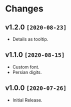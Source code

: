 # Changes

## v1.2.0 `[2020-08-23]`

- Details as tooltip.

## v1.1.0 `[2020-08-15]`

- Custom font.
- Persian digits.

## v1.0.0 `[2020-07-26]`

- Initial Release.

